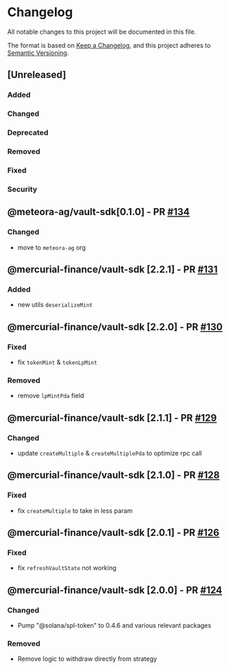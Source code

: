 # Changelog

All notable changes to this project will be documented in this file.

The format is based on [Keep a Changelog](https://keepachangelog.com/en/1.0.0/),
and this project adheres to [Semantic Versioning](https://semver.org/spec/v2.0.0.html).

## [Unreleased]

### Added

### Changed

### Deprecated

### Removed

### Fixed

### Security

## @meteora-ag/vault-sdk[0.1.0] - PR [#134](https://github.com/mercurial-finance/vault-sdk/pull/134)

### Changed

- move to `meteora-ag` org

## @mercurial-finance/vault-sdk [2.2.1] - PR [#131](https://github.com/mercurial-finance/vault-sdk/pull/131)

### Added

- new utils `deserializeMint`

## @mercurial-finance/vault-sdk [2.2.0] - PR [#130](https://github.com/mercurial-finance/vault-sdk/pull/130)

### Fixed

- fix `tokenMint` & `tokenLpMint`

### Removed

- remove `lpMintPda` field

## @mercurial-finance/vault-sdk [2.1.1] - PR [#129](https://github.com/mercurial-finance/vault-sdk/pull/129)

### Changed

- update `createMultiple` & `createMultiplePda` to optimize rpc call

## @mercurial-finance/vault-sdk [2.1.0] - PR [#128](https://github.com/mercurial-finance/vault-sdk/pull/128)

### Fixed

- fix `createMultiple` to take in less param

## @mercurial-finance/vault-sdk [2.0.1] - PR [#126](https://github.com/mercurial-finance/vault-sdk/pull/126)

### Fixed

- fix `refreshVaultState` not working

## @mercurial-finance/vault-sdk [2.0.0] - PR [#124](https://github.com/mercurial-finance/vault-sdk/pull/124)

### Changed

- Pump "@solana/spl-token" to 0.4.6 and various relevant packages

### Removed

- Remove logic to withdraw directly from strategy
